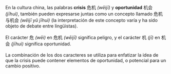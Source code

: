 En la cultura china, las palabras <b>crisis</b> 危机 <i>(wēijī)</i> y <b>oportunidad</b> 机会 <i>(jīhuì)</i>, también pueden expresarse juntas como un concepto llamado 危机与机会 <i>(wēijī yǔ jīhuì)</i> (la interpretación de este concepto varía y ha sido objeto de debate entre lingüistas).
<br><br>
El carácter 危 <i>(wēi)</i> en 危机 <i>(wēijī)</i> significa peligro, y el carácter 机 <i>(jī)</i> en 机会 <i>(jīhuì)</i> significa oportunidad.
<br><br>
La combinación de los dos caracteres se utiliza para enfatizar la idea de que la crisis puede contener elementos de oportunidad, o potencial para un cambio positivo.